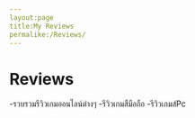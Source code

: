 ```yaml
---
layout:page
title:My Reviews
permalike:/Reviews/
---
```


# Reviews

-รวบรวมรีวิวเกมออนไลน์ต่างๆ
-รีวิวเกมสืมือถือ
-รีวิวเกมส์Pc
